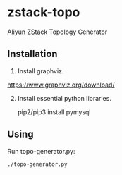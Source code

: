 # zstack-topo
Aliyun ZStack Topology Generator

## Installation
1. Install graphviz.

https://www.graphviz.org/download/

2. Install essential python libraries.
    
    pip2/pip3 install pymysql

## Using

Run topo-generator.py:

    ./topo-generator.py